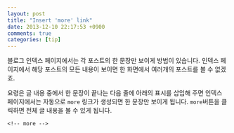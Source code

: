 ```yaml
---
layout: post
title: "Insert 'more' link"
date: 2013-12-10 22:17:53 +0900
comments: true
categories: [tip]
---
```


블로그 인덱스 페이지에서는 각 포스트의 한 문장만 보이게 방법이 있습니다. 
인덱스 페이지에서 해당 포스트의 모든 내용이 보이면 한 화면에서 여러개의 포스트를 볼 수 없겠죠.

요령은 글 내용 중에서 한 문장이 끝나는 다음 줄에 아래의 표시를 삽입해 주면 인덱스 페이지에서는 자동으로 `more` 링크가 생성되면 한 문장만 보이게 됩니다. `more`버튼을 클릭하면 전체 글 내용을 볼 수 있게 됩니다. 

```
<!-- more -->
```

